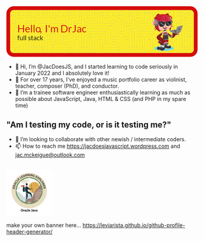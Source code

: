 <img src="header-j.png" alt="Alt text" title="Header saying Hi I'm Dr Jac, Software Engineer, with a picture of a cartoon cat holding a laptop">

- 👋 Hi, I’m @JacDoesJS, and I started learning to code seriously in January 2022 and I absolutely love it!
- 👀 For over 17 years, I've enjoyed a music portfolio career as violinist, teacher, composer (PhD), and conductor.
- 🌱 I’m a trainee software engineer enthusiastically learning as much as possible about JavaScript, Java, HTML & CSS (and PHP in my spare time)


##              "Am I testing my code, or is it testing me?"

- 💞️ I’m looking to collaborate with other newish / intermediate coders.
- 📫 How to reach me https://jacdoesjavascript.wordpress.com  and jac.mckeigue@outlook.com
<br>

<img src="explorer.png" width=120>

make your own banner here...
https://leviarista.github.io/github-profile-header-generator/
<!---
JacDoesJS/JacDoesJS is a ✨ special ✨ repository because its `README.md` (this file) appears on your GitHub profile.
You can click the Preview link to take a look at your changes.
--->
